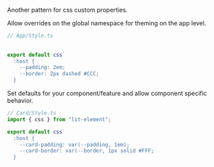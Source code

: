Another pattern for css custom properties.

Allow overrides on the global namespace for theming on the app level. 
```js
// App/Style.ts
 
 
export default css`
  :host { 
    --padding: 2em;
    --border: 2px dashed #CCC;
  }
```
Set defaults for your component/feature and allow component specific behavior.

```js
// Card/Style.ts
import { css } from "lit-element";

export default css`
  :host { 
    --card-padding: var(--padding, 1em);
    --card-border: var(--border, 1px solid #FFF;
  }
```
